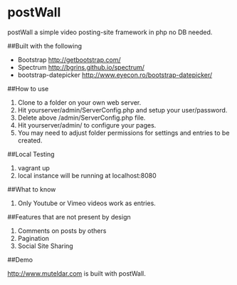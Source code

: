 postWall
========

postWall a simple video posting-site framework in php no DB needed.

##Built with the following

* Bootstrap http://getbootstrap.com/
* Spectrum http://bgrins.github.io/spectrum/
* bootstrap-datepicker http://www.eyecon.ro/bootstrap-datepicker/

##How to use

1. Clone to a folder on your own web server.
2. Hit yourserver/admin/ServerConfig.php and setup your user/password.
3. Delete above /admin/ServerConfig.php file.
4. Hit yourserver/admin/ to configure your pages.
5. You may need to adjust folder permissions for settings and entries to be created.

##Local Testing

1. vagrant up
2. local instance will be running at localhost:8080

##What to know

1. Only Youtube or Vimeo videos work as entries.

##Features that are not present by design

1. Comments on posts by others
2. Pagination
3. Social Site Sharing

##Demo

http://www.muteldar.com is built with postWall.
